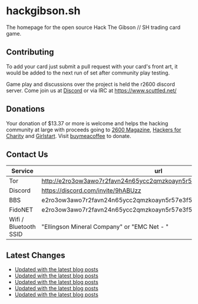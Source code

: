 # hackgibson.sh
The homepage for the open source Hack The Gibson // SH trading card game.


## Contributing

To add your card just submit a pull request with your card's front art, it would be added to the next run of set after community play testing.

Game play and discussions over the project is held the r2600 discord server. Come join us at [Discord](https://discord.com/invite/9hABUzz) or via IRC at https://www.scuttled.net/


## Donations

Your donation of $13.37 or more is welcome and helps the hacking community at large with proceeds going to [2600 Magazine](https://2600.com/), [Hackers for Charity](https://hackersforcharity.org) and [Girlstart](https://girlstart.org).  Visit [buymeacoffee](https://www.buymeacoffee.com/hackgibson.sh) to donate.


## Contact Us

Service | url
-|-
Tor | http://e2ro3ow3awo7r2favn24n65ycc2qmzkoayn5r57e3f56nvjwdcgg32ad.onion
Discord | https://discord.com/invite/9hABUzz
BBS | e2ro3ow3awo7r2favn24n65ycc2qmzkoayn5r57e3f56nvjwdcgg32ad.onion:23
FidoNET | e2ro3ow3awo7r2favn24n65ycc2qmzkoayn5r57e3f56nvjwdcgg32ad.onion:24554
Wifi / Bluetooth SSID | "Ellingson Mineral Company" or "EMC Net - <fidonet address>"

## Latest Changes
<!-- BLOG-POST-LIST:START -->
- [Updated with the latest blog posts](https://github.com/DFW2600/hackgibson.sh/commit/e239142bd05141dd7beadf72a05267e2e68d2bc7)
- [Updated with the latest blog posts](https://github.com/DFW2600/hackgibson.sh/commit/58d36e8a0b4fbed64a12a3a35baffa7b6e508f37)
- [Updated with the latest blog posts](https://github.com/DFW2600/hackgibson.sh/commit/aad74c388f75ea1e256d465003d43f5108d35dbe)
- [Updated with the latest blog posts](https://github.com/DFW2600/hackgibson.sh/commit/a323b365a0bb4c9f5fbbb0c7ecbac45391378eed)
- [Updated with the latest blog posts](https://github.com/DFW2600/hackgibson.sh/commit/4e6d06363aad2caa70294c3d135ffa7a78875220)
<!-- BLOG-POST-LIST:END -->
